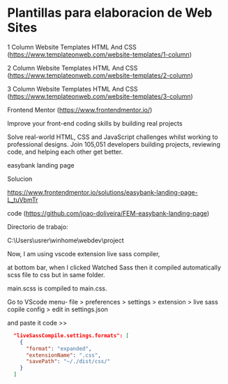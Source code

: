 # Plantillas para elaboracion de Web Sites

1 Column Website Templates HTML And CSS (https://www.templateonweb.com/website-templates/1-column)

2 Column Website Templates HTML And CSS (https://www.templateonweb.com/website-templates/2-column)

3 Column Website Templates HTML And CSS (https://www.templateonweb.com/website-templates/3-column)

Frontend Mentor (https://www.frontendmentor.io/)

Improve your front-end coding skills by building real projects

Solve real-world HTML, CSS and JavaScript challenges whilst working to 
professional designs. Join 105,051 developers building projects, 
reviewing code, and helping each other get better.

easybank landing page 

Solucion

https://www.frontendmentor.io/solutions/easybank-landing-page-L_tuVbmTr

code (https://github.com/joao-doliveira/FEM-easybank-landing-page)

Directorio de trabajo:

C:\Users\usrer\winhome\webdev\project

Now, I am using vscode extension live sass compiler,

at bottom bar, when I clicked Watched Sass then it compiled automatically 
scss file to css but in same folder.

main.scss is compiled to main.css.



Go to VScode menu- file > preferences > settings > extension > 
live sass copile config > edit in settings.json

and paste it code >>

```json
  "liveSassCompile.settings.formats": [
    {
      "format": "expanded",
      "extensionName": ".css",
      "savePath": "~/./dist/css/"
    }
  ]
```


<!--
&_____________________________________________________________________
-->


